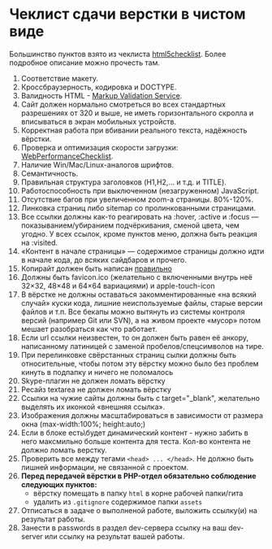 # Чеклист сдачи верстки в чистом виде

Большинство пунктов взято из чеклиста [html5checklist](https://github.com/ihorzenich/html5checklist/blob/master/README.md). Более подробное описание можно прочесть там.

1. Соответствие макету.
2. Кроссбраузерность, кодировка и DOCTYPE.
3. Валидность HTML - [Markup Validation Service](https://validator.w3.org/).
4. Сайт должен нормально смотреться во всех стандартных разрешениях от 320 и выше, не иметь горизонтального скролла и вписываться в экран мобильных устройств.
5. Корректная работа при вбивании реального текста, надёжность вёрстки.
6. Проверка и оптимизация скорости загрузки: [WebPerformanceChecklist](https://github.com/ihorzenich/WebPerformanceChecklist).
7. Наличие Win/Mac/Linux-аналогов шрифтов.
8. Семантичность.
9. Правильная структура заголовков (H1,H2,... и т.д. и TITLE).
10. Работоспособность при выключенном (незагруженном) JavaScript.
11. Отсутствие багов при увеличенном zoom-а страницы. 80%-120%.
12. Линковка страниц либо sitemap со пролинкованными страницами.
13. Все ссылки должны как-то реагировать на :hover, :active и :focus — показыванием/убиранием подчёркивания, сменой цвета, чем угодно. У всех ссылок, кроме пунктов меню, должна быть реакция на :visited.
14. «Контент в начале страницы» — содержимое страницы должно идти в начале кода, до всяких сайдбаров и прочего.
15. Копирайт должен быть написан [правильно](http://habrahabr.ru/blogs/typography/23812/)
16. Должны быть favicon.ico (желательно с включенными внутрь неё 32×32, 48×48 и 64×64 вариациями) и apple-touch-icon
17. В вёрстке не должны оставаться закомментированные «на всякий случай» куски кода, лишние неиспользуемые файлы, старые версии файлов и т.п. Все бекапы можно вытянуть из системы контроля версий (например Git или SVN), а на живом проекте «мусор» потом мешает разобраться как что работает.
18. Если url ссылки неизвестен, то он должен быть равен её анкору, написанному латиницей с заменой пробелов/спецсимволов на тире.
19. При перелинковке свёрстанных страниц сылки должны быть относительные, чтобы потом эту вёрстку можно было без проблем кинуть в подпапку и ничего не поломалось
20. Skype-плагин не должен ломать вёрстку
21. Ресайз textarea не должен ломать вёрстку
22. Ссылки на чужие сайты должны быть с target="_blank", желательно выделять их иконкой «внешняя ссылка».
23. Изображения должны масштабироваться в зависимости от размера окна (max-width:100%; height:auto;)
24. Если в блоке есть\будет динамический контент - нужно забить в него максмильно больше контента для теста. Кол-во контента не должно ломать верстку.
25. Проверить все между тегами ``<head> ... </head>``. Не должно быть лишней информации, не связанной с проектом.
26. **Перед передачей вёрстки в PHP-отдел обязательно соблюдение следующих пунктов:**
    * вёрстку помещать в папку `html` в корне рабочей папки/гита
    * удалить из `.gitignore` содержимое папки `assets`
27. Отписаться в задаче о выполненой работе, выложить ссылку(и) на результат работы.
28. Занести в passwords в раздел dev-сервера ссылку на ваш dev-server или ссылку на результат вашей работы.
